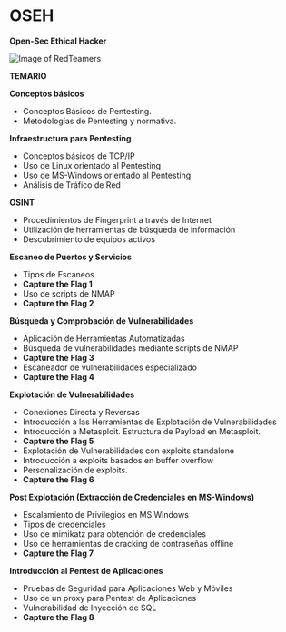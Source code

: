 # OSEH

**Open-Sec Ethical Hacker**

![Image of RedTeamers](https://www.open-sec.com/img/Coin-2020.png)

__TEMARIO__

**Conceptos básicos**
+ Conceptos Básicos de Pentesting.
+ Metodologías de Pentesting y normativa.

**Infraestructura para Pentesting**
+ Conceptos básicos de TCP/IP
+ Uso de Linux orientado al Pentesting
+ Uso de MS-Windows orientado al Pentesting
+ Análisis de Tráfico de Red

**OSINT**
+ Procedimientos de Fingerprint a través de Internet
+ Utilización de herramientas de búsqueda de información
+ Descubrimiento de equipos activos

**Escaneo de Puertos y Servicios**
+ Tipos de Escaneos
+ **Capture the Flag 1**
+ Uso de scripts de NMAP
+ **Capture the Flag 2**

**Búsqueda y Comprobación de Vulnerabilidades**
+ Aplicación de Herramientas Automatizadas
+ Búsqueda de vulnerabilidades mediante scripts de NMAP
+ **Capture the Flag 3**
+ Escaneador de vulnerabilidades especializado
+ **Capture the Flag 4**

**Explotación de Vulnerabilidades**
+ Conexiones Directa y Reversas
+ Introducción a las Herramientas de Explotación de Vulnerabilidades
+ Introducción a Metasploit. Estructura de Payload en Metasploit.
+ **Capture the Flag 5**
+ Explotación de Vulnerabilidades con exploits standalone
+ Introducción a exploits basados en buffer overflow
+ Personalización de exploits.
+ **Capture the Flag 6**

**Post Explotación (Extracción de Credenciales en MS-Windows)**
+ Escalamiento de Privilegios en MS Windows
+ Tipos de credenciales
+ Uso de mimikatz para obtención de credenciales
+ Uso de herramientas de cracking de contraseñas offline
+ **Capture the Flag 7**

**Introducción al Pentest de Aplicaciones**
+ Pruebas de Seguridad para Aplicaciones Web y Móviles
+ Uso de un proxy para Pentest de Aplicaciones
+ Vulnerabilidad de Inyección de SQL
+ **Capture the Flag 8**

